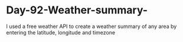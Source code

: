 # Day-92-Weather-summary-
I used a free weather API to create a weather summary of any area by entering the latitude, longitude and timezone
